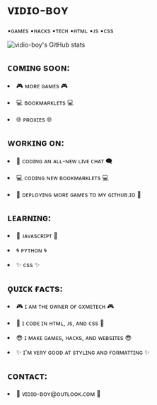 <!DOCTYPE html>

<html>

 <head>
  <h1><b>ᴠɪᴅɪᴏ-ʙᴏʏ</b></h1>
    <p>•ɢᴀᴍᴇs •ʜᴀᴄᴋs •ᴛᴇᴄʜ •ʜᴛᴍʟ •ᴊs •ᴄss</p>
 </head>
  
 <body>
  
  ![vidio-boy's GitHub stats](https://github-readme-stats.vercel.app/api?username=vidio-boy&show_icons=true&theme=dark)
  
  <h2>ᴄᴏᴍɪɴɢ sᴏᴏɴ:</h2>
    <p><li>🎮 ᴍᴏʀᴇ ɢᴀᴍᴇs 🎮</li></p>
    <p><li>💻 ʙᴏᴏᴋᴍᴀʀᴋʟᴇᴛs 💻</li></p>
    <p><li>🌐 ᴘʀᴏxɪᴇs 🌐</li></p>
    
   <h2>ᴡᴏʀᴋɪɴɢ ᴏɴ:</h2>
    <p><li>💬 ᴄᴏᴅɪɴɢ ᴀɴ ᴀʟʟ-ɴᴇᴡ ʟɪᴠᴇ ᴄʜᴀᴛ 🗨</li></p>
    <p><li>💻 ᴄᴏᴅɪɴɢ ɴᴇᴡ ʙᴏᴏᴋᴍᴀʀᴋʟᴇᴛs 💻</li></p>
    <p><li>📨 ᴅᴇᴘʟᴏʏɪɴɢ ᴍᴏʀᴇ ɢᴀᴍᴇs ᴛᴏ ᴍʏ ɢɪᴛʜᴜʙ.ɪᴏ 📨</li></p>
    
  <h2>ʟᴇᴀʀɴɪɴɢ:</h2>
    <p><li>🧩 ᴊᴀᴠᴀsᴄʀɪᴘᴛ 🧩</li></p>
    <p><li>🌀 ᴘʏᴛʜᴏɴ 🌀</li></p>
    <p><li>✨ ᴄss ✨</li></p>
    
  <h2>ǫᴜɪᴄᴋ ғᴀᴄᴛs:</h2>
    <p><li>🎮 ɪ ᴀᴍ ᴛʜᴇ ᴏᴡɴᴇʀ ᴏғ ɢxᴍᴇᴛᴇᴄʜ 🎮</li></p>
    <p><li>🧩 ɪ ᴄᴏᴅᴇ ɪɴ ʜᴛᴍʟ, ᴊs, ᴀɴᴅ ᴄss 🧩</li></p>
    <p><li>😎 ɪ ᴍᴀᴋᴇ ɢᴀᴍᴇs, ʜᴀᴄᴋs, ᴀɴᴅ ᴡᴇʙsɪᴛᴇs 😎</li></p>
    <p><li>✨ ɪ'ᴍ ᴠᴇʀʏ ɢᴏᴏᴅ ᴀᴛ sᴛʏʟɪɴɢ ᴀɴᴅ ғᴏʀᴍᴀᴛᴛɪɴɢ ✨</li></p>
    
  <h2>ᴄᴏɴᴛᴀᴄᴛ:</h2>
     <p><li>📨 ᴠɪᴅɪᴏ-ʙᴏʏ@ᴏᴜᴛʟᴏᴏᴋ.ᴄᴏᴍ 📨</li></p>
  
 </body>

</html>

<!--
-Ideas:
- 🔭 Currently working on
- 🌱 Currently learning
- 👯 Collaborate on
- 🤔 Want help with
- 💬 Ask me about
- 📫 How to reach me
- 😄 Pronouns
- ⚡ Fun fact
-->
